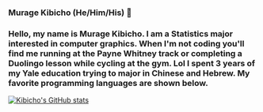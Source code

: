 ### Murage Kibicho (He/Him/His) 👋
### Hello, my name is Murage Kibicho. I am a Statistics major interested in computer graphics. When I'm not coding you'll find me running at the Payne Whitney track or completing a Duolingo lesson while cycling at the gym. Lol I spent 3 years of my Yale education trying to major in Chinese and Hebrew. My favorite programming languages are shown below.
[![Kibicho's GitHub stats](https://github-readme-stats.vercel.app/api/top-langs?username=MurageKibicho&theme=gradient&show_icons=true&count_private=true)](https://github.com/anuraghazra/github-readme-stats)
<!--
**MurageKibicho/MurageKibicho** is a ✨ _special_ ✨ repository because its `README.md` (this file) appears on your GitHub profile.

Here are some ideas to get you started:

- 🔭 I’m currently working on ...
- 🌱 I’m currently learning ...
- 👯 I’m looking to collaborate on ...
- 🤔 I’m looking for help with ...
- 💬 Ask me about ...
- 📫 How to reach me: ...
- 😄 Pronouns: ...
- ⚡ Fun fact: ...
-->
